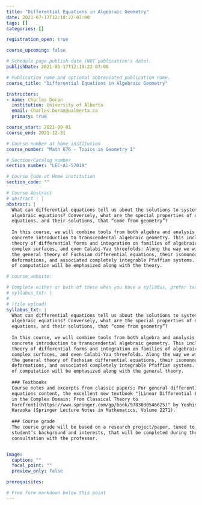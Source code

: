 ```yaml
---
title: "Differential Equations in Algebraic Geometry"
date: 2021-07-17T12:18:22-07:00
tags: []
categories: []

registration_open: true

course_upcoming: false

# Schedule page publish date (NOT publication's date).
publishDate: 2021-05-17T12:18:22-07:00

# Publication name and optional abbreviated publication name.
course_title: "Differential Equations in Algebraic Geometry"

instructors:
- name: Charles Doran
  institution: University of Alberta
  email: Charles.Doran@ualberta.ca
  primary: true

course_start: 2021-09-01
course_end: 2021-12-31

# Course number at home institution
course_number: "Math 676 - Topics in Geometry I"

# Section/Catalog number
section_number: "LEC-A1-57019"

# Course Code at Home institution
section_code: ""

# Course Abstract
# abstract : |
abstract: |
  What can differential equations tell us about the solutions to systems of
  algebraic equations? Conversely, what are the special properties of differential
  equations, and their solutions, that “come from geometry”?
  
  In this course, we will combine tools from both algebra and analysis in our
  concrete introduction to transcendental algebraic geometry. This includes the
  theory of differential forms and integration on families of algebraic curves,
  complex surfaces, and even Calabi-Yau threefolds. Along the way we will present
  the general theory of Fuchsian differential equations, their isomonodromic
  deformations, and associated completely integrable Pfaffian systems. Techniques
  of computation will be emphasized along with the theory.

# course_website:

# Complete either or both of these when you have a syllabus, prefer txt!
# syllabus_txt: |
#
# (file upload)
syllabus_txt: |
  What can differential equations tell us about the solutions to systems of
  algebraic equations? Conversely, what are the special properties of differential
  equations, and their solutions, that “come from geometry”?
  
  In this course, we will combine tools from both algebra and analysis in our
  concrete introduction to transcendental algebraic geometry. This includes the
  theory of differential forms and integration on families of algebraic curves,
  complex surfaces, and even Calabi-Yau threefolds. Along the way we will present
  the general theory of Fuchsian differential equations, their isomonodromic
  deformations, and associated completely integrable Pfaffian systems. Techniques
  of computation will be emphasized along with the general theory.
  
  ### Textbooks
  Course notes and excerpts from classic papers; For general differential
  equations content, the excellent new textbook "[Linear Differential Equations
  in the Complex Domain: From Classical Theory to
  Forefront](https://www.springer.com/gp/book/9783030546625)" by Yoshishige
  Haraoka (Springer Lecture Notes in Mathematics, Volume 2271).
  
  ### Course grade
  The course grade will be based on a research project/paper, tuned to each
  student’s background and interests, that will be completed during the term in
  consultation with the professor.


image:
  caption: ""
  focal_point: ""
  preview_only: false

prerequisites:

# Free form markdown below this point
---
```



